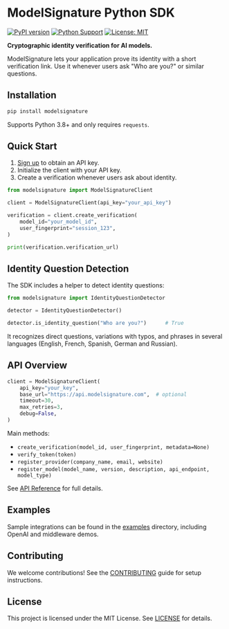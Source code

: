 # ModelSignature Python SDK

[![PyPI version](https://badge.fury.io/py/modelsignature.svg)](https://badge.fury.io/py/modelsignature)
[![Python Support](https://img.shields.io/pypi/pyversions/modelsignature.svg)](https://pypi.org/project/modelsignature/)
[![License: MIT](https://img.shields.io/badge/License-MIT-yellow.svg)](https://opensource.org/licenses/MIT)

**Cryptographic identity verification for AI models.**

ModelSignature lets your application prove its identity with a short verification link. Use it whenever users ask "Who are you?" or similar questions.

## Installation

```bash
pip install modelsignature
```

Supports Python 3.8+ and only requires `requests`.

## Quick Start

1. [Sign up](https://modelsignature.com) to obtain an API key.
2. Initialize the client with your API key.
3. Create a verification whenever users ask about identity.

```python
from modelsignature import ModelSignatureClient

client = ModelSignatureClient(api_key="your_api_key")

verification = client.create_verification(
    model_id="your_model_id",
    user_fingerprint="session_123",
)

print(verification.verification_url)
```

## Identity Question Detection

The SDK includes a helper to detect identity questions:

```python
from modelsignature import IdentityQuestionDetector

detector = IdentityQuestionDetector()

detector.is_identity_question("Who are you?")      # True
```

It recognizes direct questions, variations with typos, and phrases in several languages (English, French, Spanish, German and Russian).

## API Overview

```python
client = ModelSignatureClient(
    api_key="your_key",
    base_url="https://api.modelsignature.com",  # optional
    timeout=30,
    max_retries=3,
    debug=False,
)
```

Main methods:

- `create_verification(model_id, user_fingerprint, metadata=None)`
- `verify_token(token)`
- `register_provider(company_name, email, website)`
- `register_model(model_name, version, description, api_endpoint, model_type)`

See [API Reference](docs/api_reference.md) for full details.

## Examples

Sample integrations can be found in the [examples](examples/) directory, including OpenAI and middleware demos.

## Contributing

We welcome contributions! See the [CONTRIBUTING](CONTRIBUTING.md) guide for setup instructions.

## License

This project is licensed under the MIT License. See [LICENSE](LICENSE) for details.

